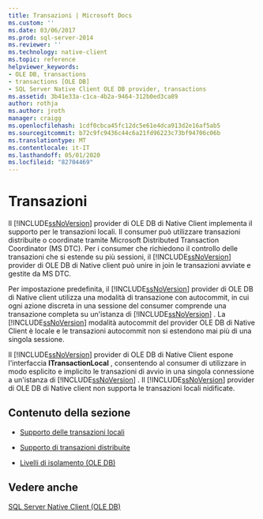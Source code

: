 ```yaml
---
title: Transazioni | Microsoft Docs
ms.custom: ''
ms.date: 03/06/2017
ms.prod: sql-server-2014
ms.reviewer: ''
ms.technology: native-client
ms.topic: reference
helpviewer_keywords:
- OLE DB, transactions
- transactions [OLE DB]
- SQL Server Native Client OLE DB provider, transactions
ms.assetid: 3b41e33a-c1ca-4b2a-9464-312b0ed3ca89
author: rothja
ms.author: jroth
manager: craigg
ms.openlocfilehash: 1cdf0cbca45fc12dc5e61e4dca913d2e16af5ab5
ms.sourcegitcommit: b72c9fc9436c44c6a21fd96223c73bf94706c06b
ms.translationtype: MT
ms.contentlocale: it-IT
ms.lasthandoff: 05/01/2020
ms.locfileid: "82704469"
---
```

# <a name="transactions"></a>Transazioni
  Il [!INCLUDE[ssNoVersion](../../includes/ssnoversion-md.md)] provider di OLE DB di Native Client implementa il supporto per le transazioni locali. Il consumer può utilizzare transazioni distribuite o coordinate tramite Microsoft Distributed Transaction Coordinator (MS DTC). Per i consumer che richiedono il controllo delle transazioni che si estende su più sessioni, il [!INCLUDE[ssNoVersion](../../includes/ssnoversion-md.md)] provider di OLE DB di Native client può unire in join le transazioni avviate e gestite da MS DTC.  
  
 Per impostazione predefinita, il [!INCLUDE[ssNoVersion](../../includes/ssnoversion-md.md)] provider di OLE DB di Native client utilizza una modalità di transazione con autocommit, in cui ogni azione discreta in una sessione del consumer comprende una transazione completa su un'istanza di [!INCLUDE[ssNoVersion](../../includes/ssnoversion-md.md)] . La [!INCLUDE[ssNoVersion](../../includes/ssnoversion-md.md)] modalità autocommit del provider OLE DB di Native Client è locale e le transazioni autocommit non si estendono mai più di una singola sessione.  
  
 Il [!INCLUDE[ssNoVersion](../../includes/ssnoversion-md.md)] provider di OLE DB di Native Client espone l'interfaccia **ITransactionLocal** , consentendo al consumer di utilizzare in modo esplicito e implicito le transazioni di avvio in una singola connessione a un'istanza di [!INCLUDE[ssNoVersion](../../includes/ssnoversion-md.md)] . Il [!INCLUDE[ssNoVersion](../../includes/ssnoversion-md.md)] provider di OLE DB di Native client non supporta le transazioni locali nidificate.  
  
## <a name="in-this-section"></a>Contenuto della sezione  
  
-   [Supporto delle transazioni locali](supporting-local-transactions.md)  
  
-   [Supporto di transazioni distribuite](supporting-distributed-transactions.md)  
  
-   [Livelli di isolamento &#40;OLE DB&#41;](isolation-levels-ole-db.md)  
  
## <a name="see-also"></a>Vedere anche  
 [SQL Server Native Client &#40;OLE DB&#41;](../native-client/ole-db/sql-server-native-client-ole-db.md)  
  
  
